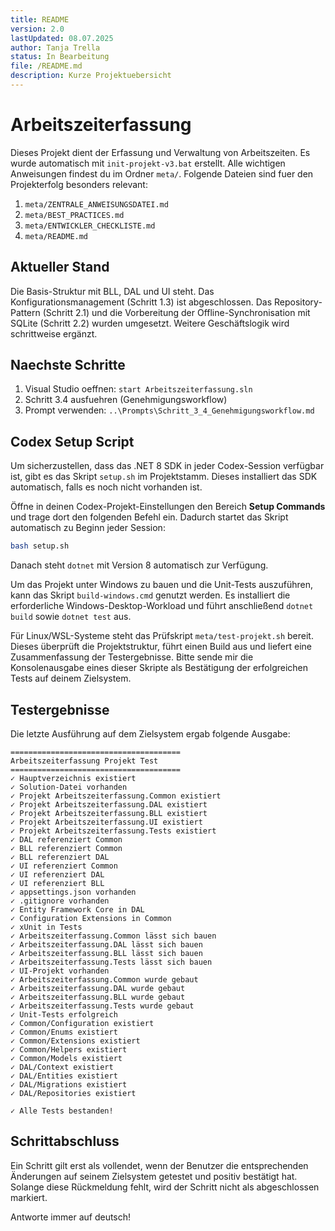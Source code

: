 ```yaml
---
title: README
version: 2.0
lastUpdated: 08.07.2025
author: Tanja Trella
status: In Bearbeitung
file: /README.md
description: Kurze Projektuebersicht
---
```


# Arbeitszeiterfassung

Dieses Projekt dient der Erfassung und Verwaltung von Arbeitszeiten. Es wurde automatisch mit `init-projekt-v3.bat` erstellt.
Alle wichtigen Anweisungen findest du im Ordner `meta/`.
Folgende Dateien sind fuer den Projekterfolg besonders relevant:
1. `meta/ZENTRALE_ANWEISUNGSDATEI.md`
2. `meta/BEST_PRACTICES.md`
3. `meta/ENTWICKLER_CHECKLISTE.md`
4. `meta/README.md`

## Aktueller Stand
Die Basis-Struktur mit BLL, DAL und UI steht. Das Konfigurationsmanagement (Schritt 1.3) ist abgeschlossen. Das Repository-Pattern (Schritt 2.1) und die Vorbereitung der Offline-Synchronisation mit SQLite (Schritt 2.2) wurden umgesetzt. Weitere Geschäftslogik wird schrittweise ergänzt.

## Naechste Schritte
1. Visual Studio oeffnen: `start Arbeitszeiterfassung.sln`
2. Schritt 3.4 ausfuehren (Genehmigungsworkflow)
3. Prompt verwenden: `..\Prompts\Schritt_3_4_Genehmigungsworkflow.md`

## Codex Setup Script

Um sicherzustellen, dass das .NET 8 SDK in jeder Codex-Session verfügbar ist, gibt es das Skript `setup.sh` im Projektstamm. Dieses installiert das SDK automatisch, falls es noch nicht vorhanden ist.

Öffne in deinen Codex-Projekt-Einstellungen den Bereich **Setup Commands** und trage dort den folgenden Befehl ein. Dadurch startet das Skript automatisch zu Beginn jeder Session:

```bash
bash setup.sh
```

Danach steht `dotnet` mit Version 8 automatisch zur Verfügung.

Um das Projekt unter Windows zu bauen und die Unit-Tests auszuführen, kann das Skript `build-windows.cmd` genutzt werden. Es installiert die erforderliche Windows-Desktop-Workload und führt anschließend `dotnet build` sowie `dotnet test` aus.

Für Linux/WSL-Systeme steht das Prüfskript `meta/test-projekt.sh` bereit. Dieses überprüft die Projektstruktur, führt einen Build aus und liefert eine Zusammenfassung der Testergebnisse. Bitte sende mir die Konsolenausgabe eines dieser Skripte als Bestätigung der erfolgreichen Tests auf deinem Zielsystem.

## Testergebnisse

Die letzte Ausführung auf dem Zielsystem ergab folgende Ausgabe:

```
======================================
Arbeitszeiterfassung Projekt Test
======================================
✓ Hauptverzeichnis existiert
✓ Solution-Datei vorhanden
✓ Projekt Arbeitszeiterfassung.Common existiert
✓ Projekt Arbeitszeiterfassung.DAL existiert
✓ Projekt Arbeitszeiterfassung.BLL existiert
✓ Projekt Arbeitszeiterfassung.UI existiert
✓ Projekt Arbeitszeiterfassung.Tests existiert
✓ DAL referenziert Common
✓ BLL referenziert Common
✓ BLL referenziert DAL
✓ UI referenziert Common
✓ UI referenziert DAL
✓ UI referenziert BLL
✓ appsettings.json vorhanden
✓ .gitignore vorhanden
✓ Entity Framework Core in DAL
✓ Configuration Extensions in Common
✓ xUnit in Tests
✓ Arbeitszeiterfassung.Common lässt sich bauen
✓ Arbeitszeiterfassung.DAL lässt sich bauen
✓ Arbeitszeiterfassung.BLL lässt sich bauen
✓ Arbeitszeiterfassung.Tests lässt sich bauen
✓ UI-Projekt vorhanden
✓ Arbeitszeiterfassung.Common wurde gebaut
✓ Arbeitszeiterfassung.DAL wurde gebaut
✓ Arbeitszeiterfassung.BLL wurde gebaut
✓ Arbeitszeiterfassung.Tests wurde gebaut
✓ Unit-Tests erfolgreich
✓ Common/Configuration existiert
✓ Common/Enums existiert
✓ Common/Extensions existiert
✓ Common/Helpers existiert
✓ Common/Models existiert
✓ DAL/Context existiert
✓ DAL/Entities existiert
✓ DAL/Migrations existiert
✓ DAL/Repositories existiert

✓ Alle Tests bestanden!
```

## Schrittabschluss

Ein Schritt gilt erst als vollendet, wenn der Benutzer die entsprechenden Änderungen auf seinem Zielsystem getestet und positiv bestätigt hat. Solange diese Rückmeldung fehlt, wird der Schritt nicht als abgeschlossen markiert.

Antworte immer auf deutsch!
